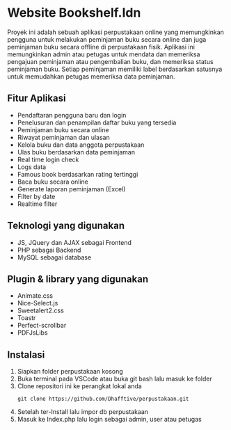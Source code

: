# Website Bookshelf.Idn
Proyek ini adalah sebuah aplikasi perpustakaan online yang memungkinkan pengguna untuk melakukan peminjaman buku secara online dan juga peminjaman buku secara offline di perpustakaan fisik. Aplikasi ini memungkinkan admin atau petugas untuk mendata dan memeriksa pengajuan peminjaman atau pengembalian buku, dan memeriksa status peminjaman buku. Setiap peminjaman memiliki label berdasarkan satusnya untuk memudahkan petugas memeriksa data peminjaman.

## Fitur Aplikasi
- Pendaftaran pengguna baru dan login
- Penelusuran dan penampilan daftar buku yang tersedia
- Peminjaman buku secara online
- Riwayat peminjaman dan ulasan
- Kelola buku dan data anggota perpustakaan
- Ulas buku berdasarkan data peminjaman
- Real time login check
- Logs data
- Famous book berdasarkan rating tertinggi
- Baca buku secara online
- Generate laporan peminjaman (Excel)
- Filter by date
- Realtime filter

## Teknologi yang digunakan
- JS, JQuery dan AJAX sebagai Frontend
- PHP sebagai Backend
- MySQL sebagai database

## Plugin & library yang digunakan
- Animate.css
- Nice-Select.js
- Sweetalert2.css
- Toastr
- Perfect-scrollbar
- PDFJsLibs

## Instalasi
1. Siapkan folder perpustakaan kosong
2. Buka terminal pada VSCode atau buka git bash lalu masuk ke folder
3. Clone repositori ini ke perangkat lokal anda
   ```
   git clone https://github.com/Dhafftive/perpustakaan.git
   ```
4. Setelah ter-Install lalu impor db perpustakaan
5. Masuk ke Index.php lalu login sebagai admin, user atau petugas
